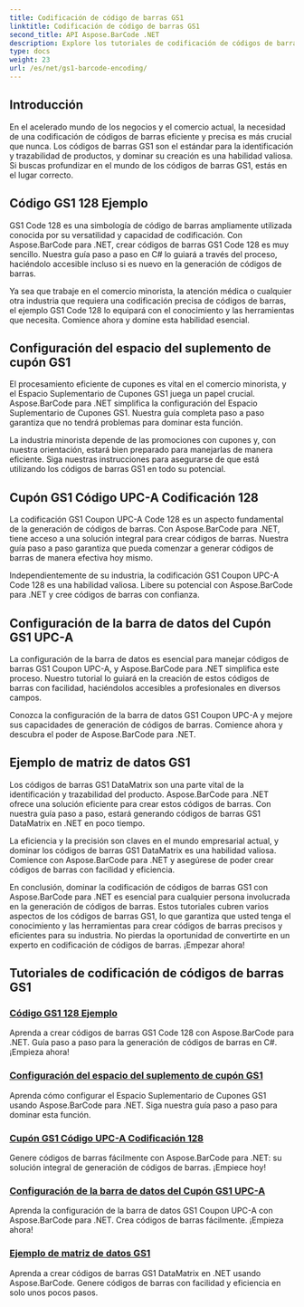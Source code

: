 ```yaml
---
title: Codificación de código de barras GS1
linktitle: Codificación de código de barras GS1
second_title: API Aspose.BarCode .NET
description: Explore los tutoriales de codificación de códigos de barras GS1 para Aspose.BarCode en .NET. Cree códigos de barras GS1 Code 128, UPC-A y DataMatrix con facilidad. ¡Empieza ahora!
type: docs
weight: 23
url: /es/net/gs1-barcode-encoding/
---
```


## Introducción
En el acelerado mundo de los negocios y el comercio actual, la necesidad de una codificación de códigos de barras eficiente y precisa es más crucial que nunca. Los códigos de barras GS1 son el estándar para la identificación y trazabilidad de productos, y dominar su creación es una habilidad valiosa. Si buscas profundizar en el mundo de los códigos de barras GS1, estás en el lugar correcto.

## Código GS1 128 Ejemplo

GS1 Code 128 es una simbología de código de barras ampliamente utilizada conocida por su versatilidad y capacidad de codificación. Con Aspose.BarCode para .NET, crear códigos de barras GS1 Code 128 es muy sencillo. Nuestra guía paso a paso en C# lo guiará a través del proceso, haciéndolo accesible incluso si es nuevo en la generación de códigos de barras.

Ya sea que trabaje en el comercio minorista, la atención médica o cualquier otra industria que requiera una codificación precisa de códigos de barras, el ejemplo GS1 Code 128 lo equipará con el conocimiento y las herramientas que necesita. Comience ahora y domine esta habilidad esencial.

## Configuración del espacio del suplemento de cupón GS1

El procesamiento eficiente de cupones es vital en el comercio minorista, y el Espacio Suplementario de Cupones GS1 juega un papel crucial. Aspose.BarCode para .NET simplifica la configuración del Espacio Suplementario de Cupones GS1. Nuestra guía completa paso a paso garantiza que no tendrá problemas para dominar esta función.

La industria minorista depende de las promociones con cupones y, con nuestra orientación, estará bien preparado para manejarlas de manera eficiente. Siga nuestras instrucciones para asegurarse de que está utilizando los códigos de barras GS1 en todo su potencial.

## Cupón GS1 Código UPC-A Codificación 128

La codificación GS1 Coupon UPC-A Code 128 es un aspecto fundamental de la generación de códigos de barras. Con Aspose.BarCode para .NET, tiene acceso a una solución integral para crear códigos de barras. Nuestra guía paso a paso garantiza que pueda comenzar a generar códigos de barras de manera efectiva hoy mismo.

Independientemente de su industria, la codificación GS1 Coupon UPC-A Code 128 es una habilidad valiosa. Libere su potencial con Aspose.BarCode para .NET y cree códigos de barras con confianza.

## Configuración de la barra de datos del Cupón GS1 UPC-A

La configuración de la barra de datos es esencial para manejar códigos de barras GS1 Coupon UPC-A, y Aspose.BarCode para .NET simplifica este proceso. Nuestro tutorial lo guiará en la creación de estos códigos de barras con facilidad, haciéndolos accesibles a profesionales en diversos campos.

Conozca la configuración de la barra de datos GS1 Coupon UPC-A y mejore sus capacidades de generación de códigos de barras. Comience ahora y descubra el poder de Aspose.BarCode para .NET.

## Ejemplo de matriz de datos GS1

Los códigos de barras GS1 DataMatrix son una parte vital de la identificación y trazabilidad del producto. Aspose.BarCode para .NET ofrece una solución eficiente para crear estos códigos de barras. Con nuestra guía paso a paso, estará generando códigos de barras GS1 DataMatrix en .NET en poco tiempo.

La eficiencia y la precisión son claves en el mundo empresarial actual, y dominar los códigos de barras GS1 DataMatrix es una habilidad valiosa. Comience con Aspose.BarCode para .NET y asegúrese de poder crear códigos de barras con facilidad y eficiencia.

En conclusión, dominar la codificación de códigos de barras GS1 con Aspose.BarCode para .NET es esencial para cualquier persona involucrada en la generación de códigos de barras. Estos tutoriales cubren varios aspectos de los códigos de barras GS1, lo que garantiza que usted tenga el conocimiento y las herramientas para crear códigos de barras precisos y eficientes para su industria. No pierdas la oportunidad de convertirte en un experto en codificación de códigos de barras. ¡Empezar ahora!
## Tutoriales de codificación de códigos de barras GS1
### [Código GS1 128 Ejemplo](./gs1-code-128-example/)
Aprenda a crear códigos de barras GS1 Code 128 con Aspose.BarCode para .NET. Guía paso a paso para la generación de códigos de barras en C#. ¡Empieza ahora!
### [Configuración del espacio del suplemento de cupón GS1](./gs1-coupon-supplement-space-configuration/)
Aprenda cómo configurar el Espacio Suplementario de Cupones GS1 usando Aspose.BarCode para .NET. Siga nuestra guía paso a paso para dominar esta función.
### [Cupón GS1 Código UPC-A Codificación 128](./gs1-coupon-upc-a-code-128-encoding/)
Genere códigos de barras fácilmente con Aspose.BarCode para .NET: su solución integral de generación de códigos de barras. ¡Empiece hoy!
### [Configuración de la barra de datos del Cupón GS1 UPC-A](./gs1-coupon-upc-a-databar-configuration/)
Aprenda la configuración de la barra de datos GS1 Coupon UPC-A con Aspose.BarCode para .NET. Crea códigos de barras fácilmente. ¡Empieza ahora!
### [Ejemplo de matriz de datos GS1](./gs1-datamatrix-example/)
Aprenda a crear códigos de barras GS1 DataMatrix en .NET usando Aspose.BarCode. Genere códigos de barras con facilidad y eficiencia en solo unos pocos pasos.